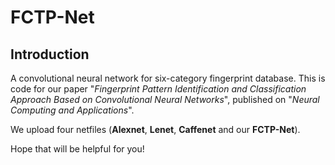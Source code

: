 # FCTP-Net

## Introduction

A convolutional neural network for six-category fingerprint database. This is code for our paper "*Fingerprint Pattern Identification and Classification Approach Based on Convolutional Neural Networks*", published on "*Neural Computing and Applications*".

We upload four netfiles (**Alexnet**, **Lenet**, **Caffenet** and our **FCTP-Net**). 

Hope that will be helpful for you!
